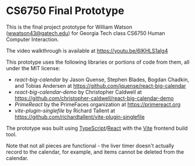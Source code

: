# CS6750 Final Prototype
<p>This is the final project prototype for William Watson (<a href="mailto:wwatson43@gatech.edu">wwatson43@gatech.edu</a>) for Georgia Tech class CS6750 Human Computer Interaction.</p>
<p>The video walkthrough is available at <a href="https://youtu.be/6IKHLS1aIg4" target="_blank">https://youtu.be/6IKHLS1aIg4</a></p>
<p>
  This prototype uses the following libraries or portions of code from them, all under the MIT license:
  <ul>
    <li><cite>react-big-calendar</cite> by Jason Quense, Stephen Blades, Bogdan Chadkin, and Tobias Andersen at <a href="https://github.com/jquense/react-big-calendar" target="_blank">https://github.com/jquense/react-big-calendar</a></li>
    <li><cite>react-big-calendar-demo</cite> by Christopher Caldwell at <a href="https://github.com/christopher-caldwell/react-big-calendar-demo" target="_blank">https://github.com/christopher-caldwell/react-big-calendar-demo</a></li>
    <li><cite>PrimeReact</cite> by the PrimeFaces organization at <a href="https://primereact.org" target="_blank">https://primereact.org</a></li>
    <li><cite>vite-plugin-singlefile</cite> by Richard Tallent at <a href="https://github.com/richardtallent/vite-plugin-singlefile" target="_blank">https://github.com/richardtallent/vite-plugin-singlefile</a></li>
  </ul>
</p>
<p>The prototype was built using <a href="https://typescriptlang.org" target="_blank">TypeScript</a>/<a href="https://react.dev" target="_blank">React</a> with the <a href="https://vite.dev" target="_blank">Vite</a> frontend build tool.</p>
<p>Note that not all pieces are functional - the liver timer doesn't actually record to the calendar, for example, and items cannot be deleted from the calendar.</p>
